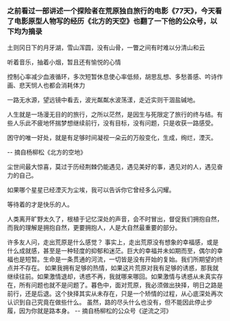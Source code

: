 ### 之前看过一部讲述一个探险者在荒原独自旅行的电影《77天》，今天看了电影原型人物写的经历《北方的天空》也翻了一下他的公众号，以下均为摘录

土则冈日下的月牙湖，雪山浑圆，没有山骨，一瞥之间有时难以分清山和云

听着音乐，抽着小烟，暂且还有愉悦的心情

控制心率减少血液循环，多次短暂休息使心率低频，胡思乱想、多愁善感、吟诗作画、悲天悯人也都会消耗体力

一路无水源，望远镜中看去，波光粼粼水波荡漾，走近实则干涸盐碱地。

人生就是一场漫无目的的旅行，之所以茫然，是因生与死限定了旅行的终与结。有些人乐此不疲地怀揣梦想继续前行，没有目标，没有问题，只是收获一路感受。

困守的唯一好处，就是有足够时间凝视一朵云的万般变化，生成，绚烂，湮灭。

-- 摘自杨柳松《北方的空地》

尘世间最大惊喜，莫过于历经荆棘仍能遇见，遇见美好的事，遇见对的人，遇见奋力的自己。

如果哪个星星已经湮灭为尘埃，我可以告诉你它曾经多么闪耀。

等待着的才是快乐的人。

人类离开旷野太久了，根植于记忆深处的声音，会不时冒出，督促我们拥抱自然，而我的理解是拥抱自然，更要拥抱人，人是大自然最重要的部分。

许多友人问，走出荒原是什么感觉？
事实上，走出荒原没有想象的幸福感，或是什么成就感，甚至是一种轻度的抑郁和迷茫。巨大的幸福并未如期而至，偶尔的幸福也是短暂。生命是一条贯通的河流，一切皆是没有开始的复始。我们所期望的终点并不存在。
如果我拥有足够的热情，如果这片荒原对我有足够的诱惑，那我就继续往前。如果激情退却，诱惑不再，我就哪来哪回。如果激情与诱惑从未真实存在，所有问题也就不是问题了。暮色中，面对荒原，我必须做出抉择，明日之路是前行，还是后退。这个抉择其实从未存在，只是一个矫情的过程，从心底深处再次认识到自己究竟在做些什么。
虽然，路的尽头什么也没有，但不能因此停止步履，因为你就是路本身。
-- 摘自杨柳松的公众号《逆流之河》



